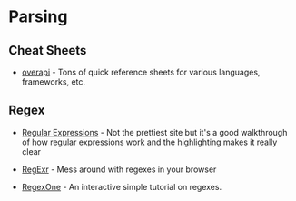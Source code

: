 # Parsing

## Cheat Sheets

- [overapi](http://overapi.com) - Tons of quick reference sheets for various languages, frameworks, etc.

## Regex

- [Regular Expressions](http://www.regular-expressions.info/) - Not the prettiest site but it's a good walkthrough of how regular expressions work and the highlighting makes it really clear

- [RegExr](http://www.regexr.com/) - Mess around with regexes in your browser

- [RegexOne](http://regexone.com/) - An interactive simple tutorial on regexes.
